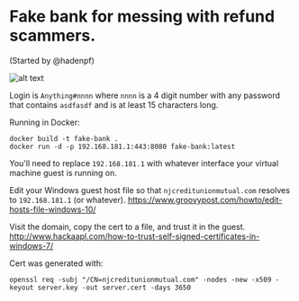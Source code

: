 # Fake bank for messing with refund scammers.

(Started by @hadenpf)

![alt text](https://raw.githubusercontent.com/CynthiaRutledge/bankboga/master/imgs/img.png)

Login is `Anything#nnnn` where `nnnn` is a 4 digit number with any password that contains `asdfasdf` and is at least 15 characters long.

Running in Docker:

```
docker build -t fake-bank .
docker run -d -p 192.168.181.1:443:8080 fake-bank:latest
```

You'll need to replace `192.168.181.1` with whatever interface your virtual machine guest is running on.

Edit your Windows guest host file so that `njcreditunionmutual.com` resolves to `192.168.181.1` (or whatever).
https://www.groovypost.com/howto/edit-hosts-file-windows-10/

Visit the domain, copy the cert to a file, and trust it in the guest.
http://www.hackaapl.com/how-to-trust-self-signed-certificates-in-windows-7/

Cert was generated with:

```
openssl req -subj "/CN=njcreditunionmutual.com" -nodes -new -x509 -keyout server.key -out server.cert -days 3650
```

